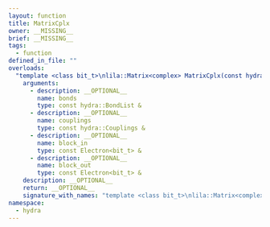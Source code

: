 ```yaml
---
layout: function
title: MatrixCplx
owner: __MISSING__
brief: __MISSING__
tags:
  - function
defined_in_file: ""
overloads:
  "template <class bit_t>\nlila::Matrix<complex> MatrixCplx(const hydra::BondList &, const hydra::Couplings &, const Electron<bit_t> &, const Electron<bit_t> &)":
    arguments:
      - description: __OPTIONAL__
        name: bonds
        type: const hydra::BondList &
      - description: __OPTIONAL__
        name: couplings
        type: const hydra::Couplings &
      - description: __OPTIONAL__
        name: block_in
        type: const Electron<bit_t> &
      - description: __OPTIONAL__
        name: block_out
        type: const Electron<bit_t> &
    description: __OPTIONAL__
    return: __OPTIONAL__
    signature_with_names: "template <class bit_t>\nlila::Matrix<complex> MatrixCplx(const hydra::BondList & bonds, const hydra::Couplings & couplings, const Electron<bit_t> & block_in, const Electron<bit_t> & block_out)"
namespace:
  - hydra
---
```

